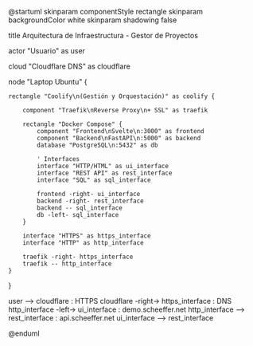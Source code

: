 @startuml
skinparam componentStyle rectangle
skinparam backgroundColor white
skinparam shadowing false

title Arquitectura de Infraestructura - Gestor de Proyectos

actor "Usuario" as user

cloud "Cloudflare DNS" as cloudflare

node "Laptop Ubuntu" {
    
    rectangle "Coolify\n(Gestión y Orquestación)" as coolify {
        
        component "Traefik\nReverse Proxy\n+ SSL" as traefik
        
        rectangle "Docker Compose" {
            component "Frontend\nSvelte\n:3000" as frontend
            component "Backend\nFastAPI\n:5000" as backend
            database "PostgreSQL\n:5432" as db
            
            ' Interfaces
            interface "HTTP/HTML" as ui_interface
            interface "REST API" as rest_interface
            interface "SQL" as sql_interface
            
            frontend -right- ui_interface
            backend -right- rest_interface
            backend -- sql_interface
            db -left- sql_interface
        }
        
        interface "HTTPS" as https_interface
        interface "HTTP" as http_interface
        
        traefik -right- https_interface
        traefik -- http_interface
    }
}

user --> cloudflare : HTTPS
cloudflare -right-> https_interface : DNS
http_interface -left-> ui_interface : demo.scheeffer.net
http_interface --> rest_interface : api.scheeffer.net
ui_interface --> rest_interface




@enduml